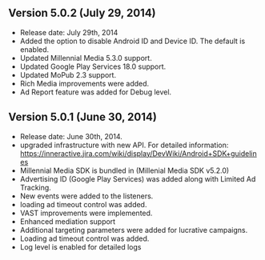 ## Version 5.0.2 (July 29, 2014)
- Release date: July 29th, 2014
- Added the option to disable Android ID and Device ID. The default is enabled.
- Updated Millennial Media 5.3.0 support.
- Updated Google Play Services 18.0 support.
- Updated MoPub 2.3 support.
- Rich Media improvements were added.
- Ad Report feature was added for Debug level.

## Version 5.0.1 (June 30, 2014)
- Release date: June 30th, 2014.
- upgraded infrastructure with new API. For detailed information: https://inneractive.jira.com/wiki/display/DevWiki/Android+SDK+guidelines
- Millennial Media SDK is bundled in (Millenial Media SDK v5.2.0)
- Advertising ID (Google Play Services) was added along with Limited Ad Tracking.
- New events were added to the listeners.
- loading ad timeout control was added.
- VAST improvements were implemented.
- Enhanced mediation support
- Additional targeting parameters were added for lucrative campaigns.
- Loading ad timeout control was added.
- Log level is enabled for detailed logs


